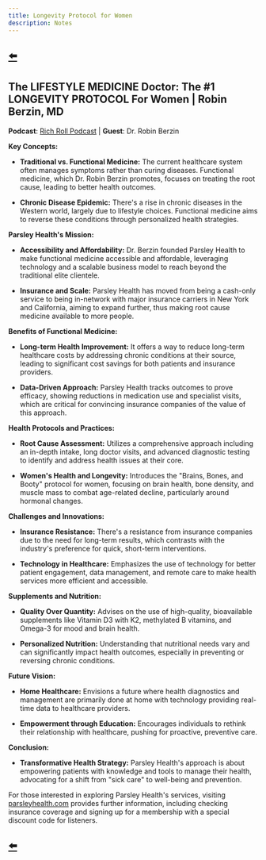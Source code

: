 ```yaml
---
title: Longevity Protocol for Women
description: Notes
---
```


## [⬅️](/)

## The LIFESTYLE MEDICINE Doctor: The #1 LONGEVITY PROTOCOL For Women | Robin Berzin, MD

**Podcast**: [Rich Roll Podcast](https://richroll.com/all-episodes/) | **Guest**: Dr. Robin Berzin

**Key Concepts:**

- **Traditional vs. Functional Medicine:** The current healthcare system often manages symptoms rather than curing diseases. Functional medicine, which Dr. Robin Berzin promotes, focuses on treating the root cause, leading to better health outcomes.

- **Chronic Disease Epidemic:** There's a rise in chronic diseases in the Western world, largely due to lifestyle choices. Functional medicine aims to reverse these conditions through personalized health strategies.

**Parsley Health's Mission:**

- **Accessibility and Affordability:** Dr. Berzin founded Parsley Health to make functional medicine accessible and affordable, leveraging technology and a scalable business model to reach beyond the traditional elite clientele.

- **Insurance and Scale:** Parsley Health has moved from being a cash-only service to being in-network with major insurance carriers in New York and California, aiming to expand further, thus making root cause medicine available to more people.

**Benefits of Functional Medicine:**

- **Long-term Health Improvement:** It offers a way to reduce long-term healthcare costs by addressing chronic conditions at their source, leading to significant cost savings for both patients and insurance providers.

- **Data-Driven Approach:** Parsley Health tracks outcomes to prove efficacy, showing reductions in medication use and specialist visits, which are critical for convincing insurance companies of the value of this approach.

**Health Protocols and Practices:**

- **Root Cause Assessment:** Utilizes a comprehensive approach including an in-depth intake, long doctor visits, and advanced diagnostic testing to identify and address health issues at their core.

- **Women's Health and Longevity:** Introduces the "Brains, Bones, and Booty" protocol for women, focusing on brain health, bone density, and muscle mass to combat age-related decline, particularly around hormonal changes.

**Challenges and Innovations:**

- **Insurance Resistance:** There's a resistance from insurance companies due to the need for long-term results, which contrasts with the industry's preference for quick, short-term interventions.

- **Technology in Healthcare:** Emphasizes the use of technology for better patient engagement, data management, and remote care to make health services more efficient and accessible.

**Supplements and Nutrition:**

- **Quality Over Quantity:** Advises on the use of high-quality, bioavailable supplements like Vitamin D3 with K2, methylated B vitamins, and Omega-3 for mood and brain health.

- **Personalized Nutrition:** Understanding that nutritional needs vary and can significantly impact health outcomes, especially in preventing or reversing chronic conditions.

**Future Vision:**

- **Home Healthcare:** Envisions a future where health diagnostics and management are primarily done at home with technology providing real-time data to healthcare providers.

- **Empowerment through Education:** Encourages individuals to rethink their relationship with healthcare, pushing for proactive, preventive care.

**Conclusion:**

- **Transformative Health Strategy:** Parsley Health's approach is about empowering patients with knowledge and tools to manage their health, advocating for a shift from "sick care" to well-being and prevention.

For those interested in exploring Parsley Health's services, visiting [parsleyhealth.com](https://parsleyhealth.com) provides further information, including checking insurance coverage and signing up for a membership with a special discount code for listeners.

## [⬅️](/)